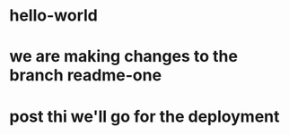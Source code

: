 # hello-world
# we are making changes to the branch readme-one
# post thi we'll go for the deployment
